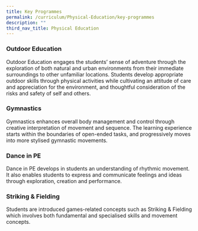 ```yaml
---
title: Key Programmes
permalink: /curriculum/Physical-Education/key-programmes
description: ""
third_nav_title: Physical Education
---
```

### Outdoor Education


Outdoor Education engages the students’ sense of adventure through the exploration of both natural and urban environments from their immediate surroundings to other unfamiliar locations. Students develop appropriate outdoor skills through physical activities while cultivating an attitude of care and appreciation for the environment, and thoughtful consideration of the risks and safety of self and others.

  

### Gymnastics


Gymnastics enhances overall body management and control through creative interpretation of movement and sequence. The learning experience starts within the boundaries of open-ended tasks, and progressively moves into more stylised gymnastic movements.

  

### Dance in PE


Dance in PE develops in students an understanding of rhythmic movement. It also enables students to express and communicate feelings and ideas through exploration, creation and performance.

  

### Striking & Fielding

Students are introduced games-related concepts such as Striking & Fielding which involves both fundamental and specialised skills and movement concepts.
